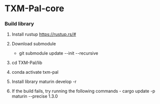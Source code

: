 # TXM-Pal-core
### Build library
1) Install rustup
    https://rustup.rs/#
2) Download submodule
    - git submodule update --init --recursive
3) cd TXM-Pal/lib
4) conda activate txm-pal
5) Install library
    maturin develop -r

6) If the build fails, try running the following commands
       - cargo update -p maturin --precise 1.3.0

